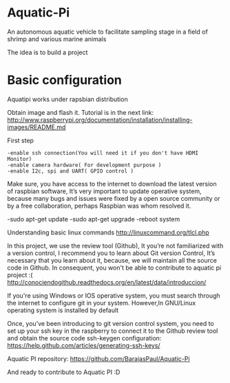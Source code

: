 Aquatic-Pi
==========

An autonomous aquatic vehicle to facilitate sampling stage in a field of shrimp
and various marine animals

The idea is to build a project

Basic configuration
======================

Aquatipi works under rapsbian distribution

Obtain image and flash it.
Tutorial is in the next link:
http://www.raspberrypi.org/documentation/installation/installing-images/README.md


First step

    -enable ssh connection(You will need it if you don't have HDMI Monitor)
    -enable camera hardware( For development purpose )
    -enable I2c, spi and UART( GPIO control )

Make sure, you have access to the internet to download the latest version of 
raspbian software, It’s very important to update operative system, because 
many bugs and issues were fixed by a open source community or by a 
free collaboration, perhaps Raspbian was whom resolved it.

-sudo apt-get update
-sudo apt-get upgrade
-reboot system

Understanding basic linux commands
http://linuxcommand.org/tlcl.php

In this project, we use the review tool (Github), It you’re not familiarized 
with a version control,
I recommend you to learn about Git version Control, It’s necessary that you 
learn about it, because, we will maintain all the source code in Github. 
In consequent, you won't be able to contribute to aquatic pi project :( 
http://conociendogithub.readthedocs.org/en/latest/data/introduccion/

If you're using Windows or IOS operative system, you must search through 
the internet to configure git in your system. 
However,In GNU/Linux operating system is installed by default

Once, you’ve been introducing to git version control system, 
you need to set up your ssh key in the raspberry to connect it to 
the Github review tool and obtain the source code
ssh-keygen configuration:
https://help.github.com/articles/generating-ssh-keys/

Aquatic PI repository:
https://github.com/BarajasPaul/Aquatic-Pi

And ready to contribute to Aquatic PI :D
